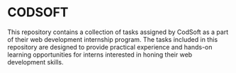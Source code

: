 # CODSOFT
This repository contains a collection of tasks assigned by CodSoft as a part of their web development internship program. The tasks included in this repository are designed to provide practical experience and hands-on learning opportunities for interns interested in honing their web development skills.
